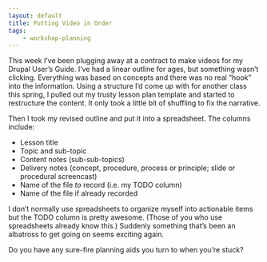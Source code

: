 ```yaml
---
layout: default
title: Putting Video in Order
tags:
    - workshop-planning
---
```


This week I’ve been plugging away at a contract to make videos for my Drupal User’s Guide. I’ve had a linear outline for ages, but something wasn’t clicking. Everything was based on concepts and there was no real “hook” into the information. Using a structure I’d come up with for another class this spring, I pulled out my trusty lesson plan template and started to restructure the content. It only took a little bit of shuffling to fix the narrative.

Then I took my revised outline and put it into a spreadsheet. The columns include:

- Lesson title
- Topic and sub-topic
- Content notes (sub-sub-topics)
- Delivery notes (concept, procedure, process or principle; slide or procedural screencast)
- Name of the file *to* record (i.e. my TODO column)
- Name of the file if already recorded

I don’t normally use spreadsheets to organize myself into actionable items but the TODO column is pretty awesome. (Those of you who use spreadsheets already know this.) Suddenly something that’s been an albatross to get going on seems exciting again.

Do you have any sure-fire planning aids you turn to when you’re stuck?

